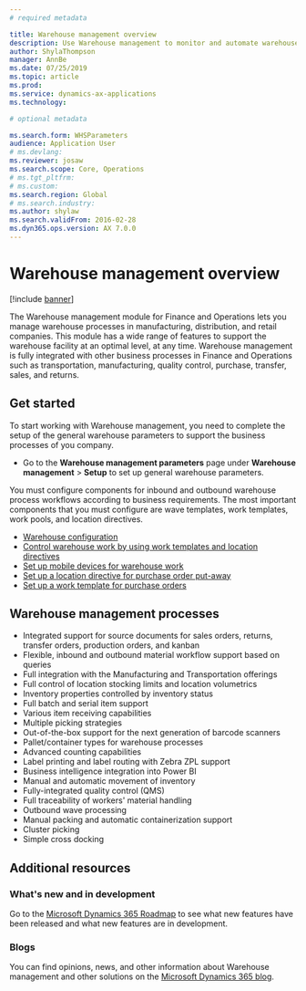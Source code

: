 ```yaml
---
# required metadata

title: Warehouse management overview
description: Use Warehouse management to monitor and automate warehouse processes. 
author: ShylaThompson
manager: AnnBe
ms.date: 07/25/2019
ms.topic: article
ms.prod: 
ms.service: dynamics-ax-applications
ms.technology: 

# optional metadata

ms.search.form: WHSParameters
audience: Application User
# ms.devlang: 
ms.reviewer: josaw
ms.search.scope: Core, Operations
# ms.tgt_pltfrm: 
# ms.custom: 
ms.search.region: Global
# ms.search.industry: 
ms.author: shylaw
ms.search.validFrom: 2016-02-28
ms.dyn365.ops.version: AX 7.0.0
---
```

# Warehouse management overview

[!include [banner](../includes/banner.md)]

The Warehouse management module for Finance and Operations lets you manage warehouse processes in manufacturing, distribution, and retail companies. This module has a wide range of features to support the warehouse facility at an optimal level, at any time. Warehouse management is fully integrated with other business processes in Finance and Operations such as transportation, manufacturing, quality control, purchase, transfer, sales, and returns.

## Get started
To start working with Warehouse management, you need to complete the setup of the general warehouse parameters to support the business processes of you company.

- Go to the **Warehouse management parameters** page under **Warehouse management** > **Setup** to set up general warehouse parameters.

You must configure components for inbound and outbound warehouse process workflows according to business requirements. The most important components that you must configure are wave templates, work templates, work pools, and location directives.

- [Warehouse configuration](warehouse-configuration.md)
- [Control warehouse work by using work templates and location directives](control-warehouse-location-directives.md)
- [Set up mobile devices for warehouse work](configure-mobile-devices-warehouse.md)
- [Set up a location directive for purchase order put-away](../transportation/tasks/set-up-location-directive-purchase-order-put-away.md)
- [Set up a work template for purchase orders](./tasks/set-up-work-template-purchase-orders.md)

## Warehouse management processes
- Integrated support for source documents for sales orders, returns, transfer orders, production orders, and kanban  
- Flexible, inbound and outbound material workflow support based on queries
- Full integration with the Manufacturing and Transportation offerings
- Full control of location stocking limits and location volumetrics
- Inventory properties controlled by inventory status
- Full batch and serial item support
- Various item receiving capabilities
- Multiple picking strategies
- Out-of-the-box support for the next generation of barcode scanners
- Pallet/container types for warehouse processes
- Advanced counting capabilities
- Label printing and label routing with Zebra ZPL support
- Business intelligence integration into Power BI
- Manual and automatic movement of inventory
- Fully-integrated quality control (QMS)
- Full traceability of workers' material handling
- Outbound wave processing
- Manual packing and automatic containerization support
- Cluster picking
- Simple cross docking

## Additional resources
### What's new and in development
Go to the [Microsoft Dynamics 365 Roadmap](https://roadmap.dynamics.com/) to see what new features have been released and what new features are in development.

### Blogs
You can find opinions, news, and other information about Warehouse management and other solutions on the [Microsoft Dynamics 365 blog](https://community.dynamics.com/b/msftdynamicsblog).


 

